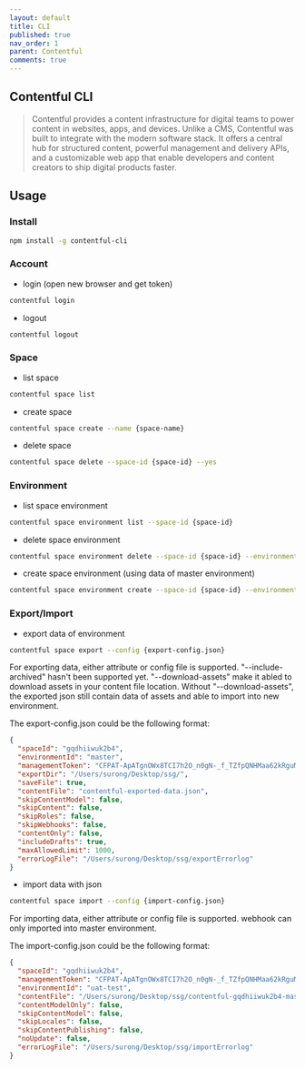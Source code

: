 ```yaml
---
layout: default
title: CLI
published: true
nav_order: 1
parent: Contentful
comments: true
---
```


## Contentful CLI

> Contentful provides a content infrastructure for digital teams to power content in websites, apps, and devices. Unlike a CMS, Contentful was built to integrate with the modern software stack. It offers a central hub for structured content, powerful management and delivery APIs, and a customizable web app that enable developers and content creators to ship digital products faster.

## Usage

### Install

```sh
npm install -g contentful-cli
```

### Account

* login (open new browser and get token)

```sh
contentful login
```

* logout

```sh
contentful logout
```

### Space

* list space

```sh
contentful space list
```

* create space

```sh
contentful space create --name {space-name}
```

* delete space

```sh
contentful space delete --space-id {space-id} --yes
```

### Environment

* list space environment

```sh
contentful space environment list --space-id {space-id}
```

* delete space environment

```sh
contentful space environment delete --space-id {space-id} --environment-id{environment-id} --management-token {management-token}
```

* create space environment (using data of master environment)

```sh
contentful space environment create --space-id {space-id} --environment-id{environment-id} --name {name}
```

### Export/Import

* export data of environment

```sh
contentful space export --config {export-config.json}
```

For exporting data, either attribute or config file is supported. "--include-archived" hasn't been supported yet.  "--download-assets" make it abled to download assets in your content file location. Without "--download-assets", the exported json still contain data of assets and able to import into new environment.

The export-config.json could be the following format:

```json
{
  "spaceId": "gqdhiiwuk2b4",
  "environmentId": "master",
  "managementToken": "CFPAT-ApATgnOWx8TCI7h2O_n0gN-_f_TZfpQNHMaa62kRguM",
  "exportDir": "/Users/surong/Desktop/ssg/",
  "saveFile": true,
  "contentFile": "contentful-exported-data.json",
  "skipContentModel": false,
  "skipContent": false,
  "skipRoles": false,
  "skipWebhooks": false,
  "contentOnly": false,
  "includeDrafts": true,
  "maxAllowedLimit": 1000,
  "errorLogFile": "/Users/surong/Desktop/ssg/exportErrorlog"
}
```

* import data with json

```sh
contentful space import --config {import-config.json}
```

For importing data, either attribute or config file is supported. webhook can only imported into master environment.

The import-config.json could be the following format:

```json
{
  "spaceId": "gqdhiiwuk2b4",
  "managementToken": "CFPAT-ApATgnOWx8TCI7h2O_n0gN-_f_TZfpQNHMaa62kRguM",
  "environmentId": "uat-test",
  "contentFile": "/Users/surong/Desktop/ssg/contentful-gqdhiiwuk2b4-master.json",
  "contentModelOnly": false,
  "skipContentModel": false,
  "skipLocales": false,
  "skipContentPublishing": false,
  "noUpdate": false,
  "errorLogFile": "/Users/surong/Desktop/ssg/importErrorlog"
}
```
